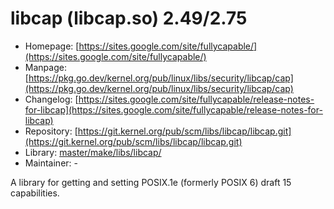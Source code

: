# libcap (libcap.so) 2.49/2.75
  - Homepage: [https://sites.google.com/site/fullycapable/](https://sites.google.com/site/fullycapable/)
  - Manpage: [https://pkg.go.dev/kernel.org/pub/linux/libs/security/libcap/cap](https://pkg.go.dev/kernel.org/pub/linux/libs/security/libcap/cap)
  - Changelog: [https://sites.google.com/site/fullycapable/release-notes-for-libcap](https://sites.google.com/site/fullycapable/release-notes-for-libcap)
  - Repository: [https://git.kernel.org/pub/scm/libs/libcap/libcap.git](https://git.kernel.org/pub/scm/libs/libcap/libcap.git)
  - Library: [master/make/libs/libcap/](https://github.com/Freetz-NG/freetz-ng/tree/master/make/libs/libcap/)
  - Maintainer: -

A library for getting and setting POSIX.1e (formerly POSIX 6) draft 15 capabilities.
